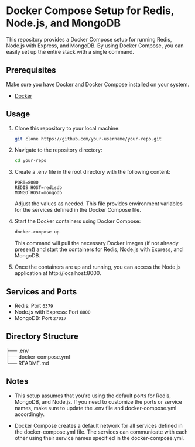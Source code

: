 # Docker Compose Setup for Redis, Node.js, and MongoDB

This repository provides a Docker Compose setup for running Redis, Node.js with Express, and MongoDB. By using Docker Compose, you can easily set up the entire stack with a single command.

## Prerequisites

Make sure you have Docker and Docker Compose installed on your system.

- [Docker](https://docs.docker.com/get-docker/)

## Usage

1.  Clone this repository to your local machine:

    ```bash
    git clone https://github.com/your-username/your-repo.git

    ```

2.  Navigate to the repository directory:

    ```bash
    cd your-repo

    ```

3.  Create a .env file in the root directory with the following content:

        PORT=8000
        REDIS_HOST=redisdb
        MONGO_HOST=mongodb

    Adjust the values as needed. This file provides environment variables for the services defined in the Docker Compose file.

4.  Start the Docker containers using Docker Compose:

    ```bash
    docker-compose up
    ```

    This command will pull the necessary Docker images (if not already present) and start the containers for Redis, Node.js with Express, and MongoDB.

5.  Once the containers are up and running, you can access the Node.js application at http://localhost:8000.

## Services and Ports

- Redis: Port `6379`
- Node.js with Express: Port `8000`
- MongoDB: Port `27017`

## Directory Structure

<project-directory>

├── .env \
├── docker-compose.yml \
└── README.md

## Notes

- This setup assumes that you're using the default ports for Redis, MongoDB, and Node.js. If you need to customize the ports or service names, make sure to update the .env file and docker-compose.yml accordingly.

- Docker Compose creates a default network for all services defined in the docker-compose.yml file. The services can communicate with each other using their service names specified in the docker-compose.yml.
